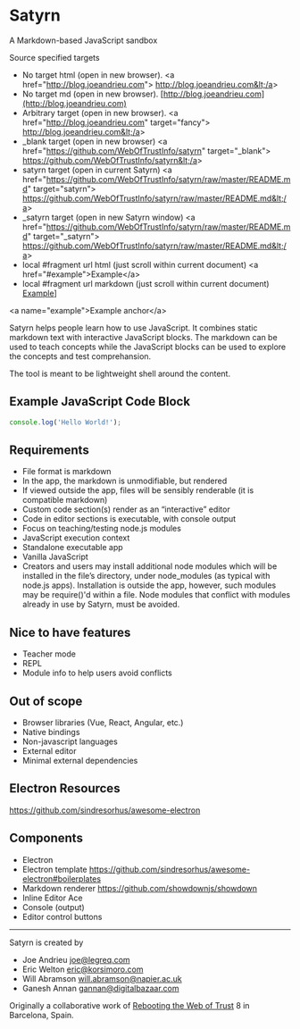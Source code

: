 # Satyrn
A Markdown-based JavaScript sandbox 

Source specified targets
* No target html (open in new browser). &lt;a href="http://blog.joeandrieu.com"&gt; http://blog.joeandrieu.com&lt;/a&gt;
* No target md (open in new browser). [http://blog.joeandrieu.com](http://blog.joeandrieu.com) 
* Arbitrary target (open in new browser). 
&lt;a href="http://blog.joeandrieu.com" target="fancy"&gt; http://blog.joeandrieu.com&lt;/a&gt;
* _blank target (open in new browser) &lt;a href="https://github.com/WebOfTrustInfo/satyrn" target="_blank"&gt; https://github.com/WebOfTrustInfo/satyrn&lt;/a&gt; 
* satyrn target (open in current Satyrn) &lt;a href="https://github.com/WebOfTrustInfo/satyrn/raw/master/README.md" target="satyrn"&gt; https://github.com/WebOfTrustInfo/satyrn/raw/master/README.md&lt;/a&gt; 
* _satyrn target (open in new Satyrn window) &lt;a href="https://github.com/WebOfTrustInfo/satyrn/raw/master/README.md" target="_satyrn"&gt; https://github.com/WebOfTrustInfo/satyrn/raw/master/README.md&lt;/a&gt; 
* local #fragment url html (just scroll within current document) &lt;a href="#example"&gt;Example&lt;/a&gt; 
* local #fragment url markdown (just scroll within current document) [Example](#example)]


&lt;a name="example"&gt;Example anchor&lt;/a&gt;


Satyrn helps people learn how to use JavaScript. It combines static markdown text with interactive JavaScript blocks. The markdown can be used to teach concepts while the JavaScript blocks can be used to explore the concepts and test comprehansion.

The tool is meant to be lightweight shell around the content.

## Example JavaScript Code Block
```javascript
console.log('Hello World!');
```

## Requirements
* File format is markdown
* In the app, the markdown is unmodifiable, but rendered
* If viewed outside the app, files will be sensibly renderable (it is compatible markdown)
* Custom code section(s) render as an “interactive” editor
* Code in editor sections is executable, with console output
* Focus on teaching/testing node.js modules
* JavaScript execution context
* Standalone executable app
* Vanilla JavaScript
* Creators and users may install additional node modules which will be installed in the file’s directory, under node_modules (as typical with node.js apps). Installation is outside the app, however, such modules may be require()'d within a file.
Node modules that conflict with modules  already in use by Satyrn, must be avoided. 

## Nice to have features
* Teacher mode
* REPL
* Module info to help users avoid conflicts

## Out of scope
* Browser libraries (Vue, React, Angular, etc.)
* Native bindings
* Non-javascript languages
* External editor
* Minimal external dependencies

## Electron Resources
https://github.com/sindresorhus/awesome-electron


## Components
* Electron
* Electron template https://github.com/sindresorhus/awesome-electron#boilerplates
* Markdown renderer https://github.com/showdownjs/showdown
* Inline Editor Ace
* Console (output)
* Editor control buttons

---

Satyrn is created by 
* Joe Andrieu joe@legreq.com
* Eric Welton eric@korsimoro.com
* Will Abramson will.abramson@napier.ac.uk
* Ganesh Annan gannan@digitalbazaar.com 

Originally a collaborative work of [Rebooting the Web of Trust](http://weboftrust.info) 8 in Barcelona, Spain.

